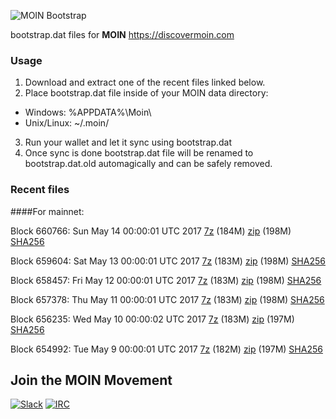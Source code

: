 ![MOIN Bootstrap](https://i.imgur.com/KjM1jMp.jpg)

bootstrap.dat files for **MOIN** https://discovermoin.com

### Usage

1. Download and extract one of the recent files linked below.
2. Place bootstrap.dat file inside of your MOIN data directory:
 - Windows: %APPDATA%\Moin\
 - Unix/Linux: ~/.moin/
3. Run your wallet and let it sync using bootstrap.dat
4. Once sync is done bootstrap.dat file will be renamed to bootstrap.dat.old automagically and can be safely removed.


### Recent files

####For mainnet:

Block 660766: Sun May 14 00:00:01 UTC 2017 [7z](https://transfer.sh/64BoE/bootstrap.dat.20170514.7z) (184M) [zip](https://transfer.sh/PFNmu/bootstrap.dat.20170514.zip) (198M) [SHA256](https://transfer.sh/ib1xE/sha256.txt)

Block 659604: Sat May 13 00:00:01 UTC 2017 [7z](https://transfer.sh/X3Hny/bootstrap.dat.20170513.7z) (183M) [zip](https://transfer.sh/cCAqd/bootstrap.dat.20170513.zip) (198M) [SHA256](https://transfer.sh/urXWn/sha256.txt)

Block 658457: Fri May 12 00:00:01 UTC 2017 [7z](https://transfer.sh/uegVM/bootstrap.dat.20170512.7z) (183M) [zip](https://transfer.sh/ZBa7V/bootstrap.dat.20170512.zip) (198M) [SHA256](https://transfer.sh/gNuXA/sha256.txt)

Block 657378: Thu May 11 00:00:01 UTC 2017 [7z](https://transfer.sh/CNHw4/bootstrap.dat.20170511.7z) (183M) [zip](https://transfer.sh/Q9cYP/bootstrap.dat.20170511.zip) (198M) [SHA256](https://transfer.sh/qLRtI/sha256.txt)

Block 656235: Wed May 10 00:00:02 UTC 2017 [7z](https://transfer.sh/1STg1/bootstrap.dat.20170510.7z) (183M) [zip](https://transfer.sh/IgYff/bootstrap.dat.20170510.zip) (197M) [SHA256](https://transfer.sh/iEoa7/sha256.txt)

Block 654992: Tue May  9 00:00:01 UTC 2017 [7z](https://transfer.sh/lWKG2/bootstrap.dat.20170509.7z) (182M) [zip](https://transfer.sh/G88ov/bootstrap.dat.20170509.zip) (197M) [SHA256](https://transfer.sh/hyeaC/sha256.txt)

## Join the MOIN Movement

[![Slack](https://i.imgur.com/Xy0IEJN.png)](https://discovermoin.herokuapp.com)
[![IRC](http://i.imgur.com/amUnKGQ.png)](https://kiwiirc.com/client/irc.freenode.net/#moin-crypto)
